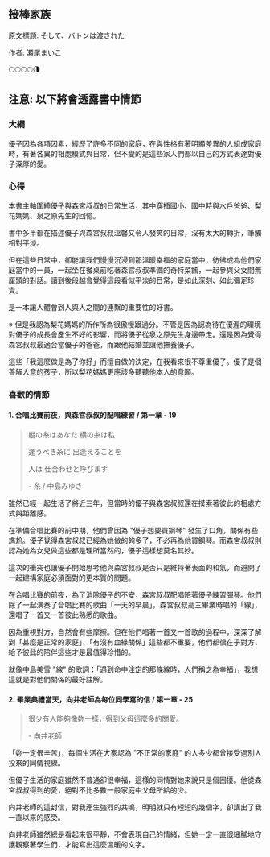 ## 接棒家族

原文標題: そして、バトンは渡された

作者: 瀬尾まいこ

🌕🌕🌕🌕🌗

## 注意: 以下將會透露書中情節

### 大綱

優子因為各項因素，經歷了許多不同的家庭，在與性格有著明顯差異的人組成家庭時，有著各異的相處模式與日常，但不變的是這些家人們都以自己的方式表達對優子深厚的愛。

### 心得

本書主軸圍繞優子與森宮叔叔的日常生活，其中穿插國小、國中時與水戶爸爸、梨花媽媽、泉之原先生的回憶。

書中多半都在描述優子與森宮叔叔溫馨又令人發笑的日常，沒有太大的轉折，筆觸相對平淡。

但在這些日常中，卻能讓我們慢慢沉浸到那溫暖幸福的家庭當中，彷彿成為他們家庭當中的一員，一起坐在餐桌前吃著森宮叔叔準備的奇特菜餚，一起參與父女間無厘頭的對話。讀到後段越會覺得這段看似平淡的日常，是如此深刻、如此彌足珍貴。

是一本讓人體會到人與人之間的連繫的重要性的好書。

※ 但是我認為梨花媽媽的所作所為很傲慢跟過分。不管是因為認為待在優渥的環境對優子的成長會產生不好的影響，而將優子從泉之原先生身邊帶走。還是因為覺得森宮叔叔最適合當優子的爸爸，而跟他結婚並讓他撫養優子。

這些「我這麼做是為了你好」而擅自做的決定，在我看來很不尊重優子。優子是個善解人意的孩子，所以梨花媽媽更應該多聽聽他本人的意願。

### 喜歡的情節

#### 1. 合唱比賽前夜，與森宮叔叔的配唱練習 / 第一章 - 19

> 縦の糸はあなた 横の糸は私
>
> 逢うべき糸に 出逢えることを
>
> 人は 仕合わせと呼びます
>
> \- 糸 / 中島みゆき

雖然已經一起生活了將近三年，但當時的優子與森宮叔叔還在摸索著彼此的相處方式與距離感。

在準備合唱比賽的前中期，他們曾因為 "優子想要買鋼琴" 發生了口角，關係有些尷尬。優子覺得森宮叔叔已經為她做的夠多了，不必再為他買鋼琴。而森宮叔叔則認為她為女兒做這些都是理所當然的，優子這樣想莫名其妙。

這次的衝突也讓優子開始思考他與森宮叔叔是否只是維持著表面的和氣，而避開了一起建構家庭必須面對的更本質的問題。

在合唱比賽的前夜，為了消除優子的不安，森宮叔叔配唱陪著優子練習彈琴。他們除了一起演奏了合唱比賽的歌曲「一天的早晨」，森宮叔叔高三畢業時唱的「線」，還唱了一首又一首彼此熟悉的歌曲。

因為重視對方，自然會有些摩擦。但在他們唱著一首又一首歌的過程中，深深了解到「甚麼是正常的家庭」、「有沒有血緣關係」這些都不重要，他們都很在乎對方，給予彼此的陪伴這些才是最值得珍惜的。

就像中島美雪 "線" 的歌詞：「遇到命中注定的那條線時，人們稱之為幸福」，我想這就是對他們關係的最好註解。

#### 2. 畢業典禮當天，向井老師為每位同學寫的信 / 第一章 - 25

> 很少有人能夠像妳一樣，得到父母這麼多的關愛。
>
> \- 向井老師

「妳一定很辛苦」，每個生活在大家認為 "不正常的家庭" 的人多少都曾接受過別人投來的同情視線。

但優子生活的家庭雖然不普通卻很幸福，這樣的同情對她來說只是個困擾。他從森宮叔叔得到的愛，絕對不比多數一般家庭中父母所給的少。

向井老師的這封信，對我產生強烈的共鳴，明明就只有短短的幾個字，卻講出了我一直以來的感受。

向井老師雖然總是看起來很平靜，不會表現自己的情緒，但她一定一直很細膩地守護觀察著學生們，才能寫出這麼溫暖的文字。
